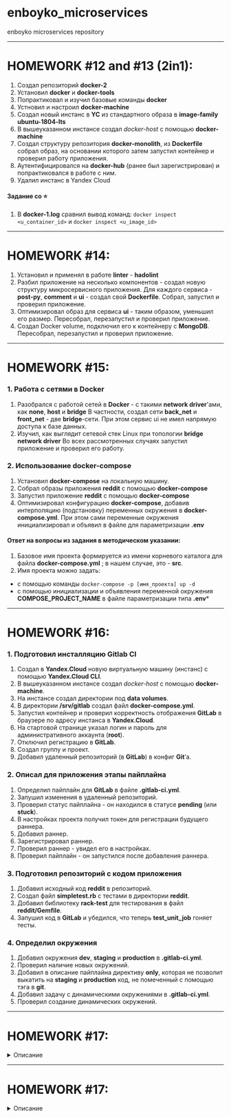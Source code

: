 # enboyko_microservices
enboyko microservices repository

---
# HOMEWORK #12 and #13 (2in1):

1. Создал репозиторий **docker-2**
2. Установил **docker** и **docker-tools**
3. Попрактиковал и изучил базовые команды **docker**
4. Устновил и настроил **docker-machine**
5. Создал новый инстанс в **YC** из стандартного образа в **image-family** **ubuntu-1804-lts**
6. В вышеуказанном инстансе создал *docker-host* с помощью **docker-machine**
7. Создал структуру репозитория **docker-monolith**, из **Dockerfile** собрал образ, на основании которого затем запустил контейнер и проверил работу приложения.
8. Аутентифицировался на **docker-hub** (ранее был зарегистрирован) и попрактиковался в работе с ним.
9. Удалил инстанс в Yandex Cloud

#### Задание со ⭐

1. В **docker-1.log** сравнил вывод команд:
    `docker inspect <u_container_id>`
    и
    `docker inspect <u_image_id>`

---
# HOMEWORK #14:

1. Установил и применял в работе **linter** - **hadolint**
2. Разбил приложение на несколько компонентов - создал новую структуру микросервисного приложения.
Для каждого сервиса - **post-py**, **comment** и **ui** - создал свой **Dockerfile**. Собрал, запустил и проверил приложение.
3. Оптимизировал образ для сервиса **ui** - таким образом, уменьшил его размер. Пересобрал, перезапустил и проверил приложение.
4. Создал Docker volume, подключил его к контейнеру с **MongoDB**. Пересобрал, перезапустил и проверил приложение.

---
# HOMEWORK #15:

### 1. Работа с сетями в Docker
1. Разобрался с работой сетей в **Docker** - с такими **network driver**'ами, как **none**, **host** и **bridge**
В частности, создал сети **back_net** и **front_net** - две **bridge**-сети. При этом сервис ui не имел напрямую доступа к базе данных.
2. Изучил, как выглядит сетевой стек Linux при топологии **bridge network driver**
Во всех рассмотренных случаях запустил приложение и проверил его работу.

### 2. Использование docker-compose
1. Установил **docker-compose** на локальную машину.
2. Собрал образы приложения **reddit** с помощью **docker-compose**
3. Запустил приложение **reddit** с помощью **docker-compose**
4. Оптимизировал конфигурацию **docker-compose**, добавив интерполяцию (подстановку) переменных окружения в **docker-compose.yml**. При этом сами переменные окружения инициализировал и объявил в файле для параметризации **.env**

#### Ответ на вопросы из задания в методическом указании:
1. Базовое имя проекта формируется из имени корневого каталога для файла **docker-compose.yml** ; в нашем случае, это - **src**.
2. Имя проекта можно задать:
- с помощью команды `docker-compose -p [имя_проекта] up -d`
- с помощью инициализации и объявления переменной окружения **COMPOSE_PROJECT_NAME** в файле параметризации типа **.env***

---
# HOMEWORK #16:

### 1. Подготовил инсталляцию Gitlab CI
1. Создал в **Yandex.Cloud** новую виртуальную машину (инстанс) с помощью **Yandex.Cloud CLI**.
2. В вышеуказанном инстансе создал *docker-host* с помощью **docker-machine**.
3. На инстансе создал директории под **data volumes**.
4. В директории **/srv/gitlab** создал файл **docker-compose.yml**.
5. Запустил контейнер и проверил корректность отображения **GitLab** в браузере по адресу инстанса в **Yandex.Cloud**.
6. На стартовой странице указал логин и пароль для административного аккаунта (**root**).
7. Отключил регистрацию в **GitLab**.
8. Создал группу и проект.
9. Добавил удаленный репозиторий (в **GitLab**) в конфиг **Git**’а.

### 2. Описал для приложения этапы пайплайна
1. Определил пайплайн для **GitLab** в файле **.gitlab-ci.yml**.
2. Запушил изменения в удаленный репозиторий.
3. Проверил статус пайплайна - он находился в статусе **pending** (или **stuck**).
4. В настройках проекта получил токен для регистрации будущего раннера.
5. Добавил раннер.
6. Зарегистрировал раннер.
7. Проверил раннер - увидел его в настройках.
8. Проверил пайплайн - он запустился после добавления раннера.

### 3. Подготовил репозиторий с кодом приложения
1. Добавил исходный код **reddit** в репозиторий.
2. Создал файл **simpletest.rb** с тестами в директории **reddit**.
3. Добавил библиотеку **rack-test** для тестирования в файл **reddit/Gemfile**.
4. Запушил код в **GitLab** и убедился, что теперь **test_unit_job** гоняет тесты.

### 4. Определил окружения
1. Добавил окружения **dev**, **staging** и **production** в **.gitlab-ci.yml**.
2. Проверил наличие новых окружений.
3. Добавил в описание пайплайна директиву **only**, которая не позволит выкатить на **staging** и **production** код, не помеченный с помощью тэга в **git**.
4. Добавил задачу с динамическими окружениями в **.gitlab-ci.yml**.
5. Проверил создание динамических окружений.

---
# HOMEWORK #17:

<details>
  <summary>Описание</summary>

### 1. Prometheus: запуск, конфигурация, знакомство с Web UI
1. Создал в **Yandex.Cloud** новую виртуальную машину (инстанс) с помощью **Yandex.Cloud CLI**.
2. В вышеуказанном инстансе создал *docker-host* с помощью **docker-machine**.
3. Запустил **Prometheus** внутри **Docker-контейнера**: для начального знакомства с **Prometheus** воспользовался готовым образом с **DockerHub**.
4. В веб-интерфейсе **Prometheus** ознакомился и попрактиковался со строкой ввода выражений, **Targets**, вкладками **Console** и **Graph** и т.д.
5. Переупорядочил структуру директорий проекта для более удобного использования в дальнейшем.
6. Создал свой **Docker-образ** **Prometheus** с конфигурацией для мониторинга микросервисов приложения: для этого создал **Dockerfile** и конфигурационный файл **prometheus.yml**, после чего собрал образ.
7. Выполнил сборку образов микросервисов приложения при помощи скрипта:
`for i in ui post-py comment; do cd src/$i; bash docker_build.sh; cd -; done`
8. Определил в **docker/docker-compose.yml** новый сервис - **prometheus**.
9. Поднял сервисы, определенные в **docker/docker-compose.yml**, командой:
`docker-compose up -d`

### 2. Мониторинг состояния микросервисов
1. Производил мониторинг состояния микросервисов в **UI**: в качестве эксперимента специально останавливал сервисы (и позже поднимал их) и наблюдал, как изменится их статус, а также статус зависимых сервисов.

### 3. Сбор метрик хоста с использованием экспортера



1. Определил в **docker/docker-compose.yml** новый сервис - **node-exporter**.
2. Добавил информацию о сервисе **node-exporter** (джобу) в конфигурационный файл **prometheus.yml**.
3. Собрал новый **Docker-образ** **Prometheus**.
4. Пересоздал сервисы:
```
docker-compose down
docker-compose up -d
```
5. Получил с метрики информацию об использовании **CPU**, после чего, зайдя на **docker-хост** с приложением, добавил нагрузку командой **yes > /dev/null**, чтобы понаблюдать, как на это отреагирует система мониторинга.
6. Запушил собранные мной образы приложения и **Prometheus** в свой **DockerHub**:
```
docker push jaxowner/ui
docker push jaxowner/comment
docker push jaxowner/post
docker push jaxowner/prometheus
```
</details>

---
# HOMEWORK #17:

<details>
  <summary>Описание</summary>

### 1. Подготовил окружение.
### 2. Настроил логирование Docker-контейнеров.
### 3. Настроил сбор неструктурированных логов.
### 4. Настроил визуализацию логов.
### 5. Настроил сбор структурированных логов.
### 6. Настроил распределенный трейсинг.

</details>
